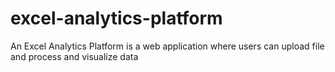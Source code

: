 # excel-analytics-platform
An Excel Analytics Platform is a web application where users can upload file and process and visualize data
